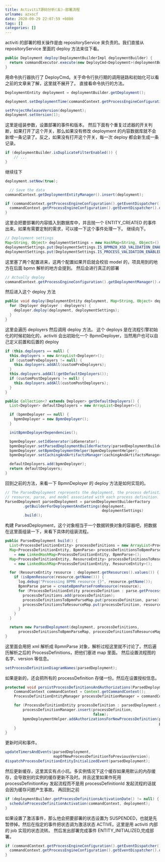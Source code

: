 ```yaml
---
title: Activiti7源码分析(五)-部署流程
urlname: azxocf
date: 2020-09-29 22:07:59 +0800
tags: []
categories: []
---
```


activiti 的部署的相关操作是由 repositoryService 来负责的。我们直接从 repositoryService 里面的 deploy 方法来往下看。

```java
public Deployment deploy(DeploymentBuilderImpl deploymentBuilder) {
  return commandExecutor.execute(new DeployCmd<Deployment>(deploymentBuilder));
}
```

用命令执行器执行了 DeployCmd。关于命令行执行期的调用链路和初始化可以看之前的文章来了解，这里就不展开了。
直接看命令执行的方法。

```java
DeploymentEntity deployment = deploymentBuilder.getDeployment();

deployment.setDeploymentTime(commandContext.getProcessEngineConfiguration().getClock().getCurrentTime());

setProjectReleaseVersion(deployment);
deployment.setVersion(1);
```

这里是组装参数，设置部署的事件和版本。
然后下面有个重复过滤器的开关判断，如果打开了这个开关，那么如果没有修改 deployment 的内容数据库就不会新增一条记录了。反之，如果没有打开这个开关，每一次 deploy 都会新生成一条记录。

```java
if (deploymentBuilder.isDuplicateFilterEnabled()) {
    // ...
}
```

继续往下

```java
deployment.setNew(true);

  // Save the data
commandContext.getDeploymentEntityManager().insert(deployment);

if (commandContext.getProcessEngineConfiguration().getEventDispatcher().isEnabled()) {
  commandContext.getProcessEngineConfiguration().getEventDispatcher().dispatchEvent(ActivitiEventBuilder.createEntityEvent(ActivitiEventType.ENTITY_CREATED, deployment));
}
```

这里会把要部署的内容插入到数据库中，并且抛一个 ENTITY_CREATED 的事件出来。如果有需要定制的需求，可以接一下这个事件处理一下。
继续向下。

```java
// Deployment settings
Map<String, Object> deploymentSettings = new HashMap<String, Object>();
deploymentSettings.put(DeploymentSettings.IS_BPMN20_XSD_VALIDATION_ENABLED, deploymentBuilder.isBpmn20XsdValidationEnabled());
deploymentSettings.put(DeploymentSettings.IS_PROCESS_VALIDATION_ENABLED, deploymentBuilder.isProcessValidationEnabled());
```

这里塞了两个配置进来，这两个配置如果开启就会校验 model 的，项具用到的地方在后面 bpmn 解析的地方会提到。
然后会进行真正的部署

```java
// Actually deploy
commandContext.getProcessEngineConfiguration().getDeploymentManager().deploy(deployment, deploymentSettings);
```

然后进入这个 deploy 方法

```java
public void deploy(DeploymentEntity deployment, Map<String, Object> deploymentSettings) {
  for (Deployer deployer : deployers) {
    deployer.deploy(deployment, deploymentSettings);
  }
}
```

这里会遍历 deployers 然后调用 deploy 方法。
这个 deploys 是在流程引擎初始化的时候初始化的，activiti 会出初始化一个 BpmnDeployer，当然用户也可以自己定义前置和后置的 deploy

```java
if (this.deployers == null) {
  this.deployers = new ArrayList<Deployer>();
  if (customPreDeployers != null) {
    this.deployers.addAll(customPreDeployers);
  }
  this.deployers.addAll(getDefaultDeployers());
  if (customPostDeployers != null) {
    this.deployers.addAll(customPostDeployers);
  }
}
```

```java
public Collection<? extends Deployer> getDefaultDeployers() {
  List<Deployer> defaultDeployers = new ArrayList<Deployer>();

  if (bpmnDeployer == null) {
    bpmnDeployer = new BpmnDeployer();
  }

  initBpmnDeployerDependencies();

  bpmnDeployer.setIdGenerator(idGenerator);
  bpmnDeployer.setParsedDeploymentBuilderFactory(parsedDeploymentBuilderFactory);
  bpmnDeployer.setBpmnDeploymentHelper(bpmnDeploymentHelper);
  bpmnDeployer.setCachingAndArtifactsManager(cachingAndArtifactsManager);

  defaultDeployers.add(bpmnDeployer);
  return defaultDeployers;
}
```

回到之前的方法，来看一下 BpmnDeployer 的 deploy 方法是如何实现的。

```java
// The ParsedDeployment represents the deployment, the process definitions, and the BPMN
// resource, parse, and model associated with each process definition.
ParsedDeployment parsedDeployment = parsedDeploymentBuilderFactory
        .getBuilderForDeploymentAndSettings(deployment,
                                            deploymentSettings)
        .build();
```

构建 ParsedDeployment，这个对象相当于一个数据转换对象的容器吧，把数据在这里面组装一下，来看下具体的组装流程。

```java
public ParsedDeployment build() {
  List<ProcessDefinitionEntity> processDefinitions = new ArrayList<ProcessDefinitionEntity>();
  Map<ProcessDefinitionEntity, BpmnParse> processDefinitionsToBpmnParseMap
    = new LinkedHashMap<ProcessDefinitionEntity, BpmnParse>();
  Map<ProcessDefinitionEntity, ResourceEntity> processDefinitionsToResourceMap
    = new LinkedHashMap<ProcessDefinitionEntity, ResourceEntity>();

  for (ResourceEntity resource : deployment.getResources().values()) {
    if (isBpmnResource(resource.getName())) {
      log.debug("Processing BPMN resource {}", resource.getName());
      BpmnParse parse = createBpmnParseFromResource(resource);
      for (ProcessDefinitionEntity processDefinition : parse.getProcessDefinitions()) {
        processDefinitions.add(processDefinition);
        processDefinitionsToBpmnParseMap.put(processDefinition, parse);
        processDefinitionsToResourceMap.put(processDefinition, resource);
      }
    }
  }

  return new ParsedDeployment(deployment, processDefinitions,
      processDefinitionsToBpmnParseMap, processDefinitionsToResourceMap);
}
```

这里面会用把 xml 解析成 BpmnParse 对象，解析过程这里就不讨论了。然后遍历解析之后的 ProcessDefinitions，把他们塞进 map 里面。
然后设置流程图的名字、version 等信息。

```java
setProcessDefinitionDiagramNames(parsedDeployment);
```

如果是新的，还会把所有的 processDefinition 存储一份。然后在设置授权信息。

```java
protected void persistProcessDefinitionsAndAuthorizations(ParsedDeployment parsedDeployment) {
    CommandContext commandContext = Context.getCommandContext();
    ProcessDefinitionEntityManager processDefinitionManager = commandContext.getProcessDefinitionEntityManager();

    for (ProcessDefinitionEntity processDefinition : parsedDeployment.getAllProcessDefinitions()) {
        processDefinitionManager.insert(processDefinition,
                                        false);
        bpmnDeploymentHelper.addAuthorizationsForNewProcessDefinition(parsedDeployment.getProcessModelForProcessDefinition(processDefinition),
                                                                      processDefinition);
    }
}
```

更新时间和事件。

```java
updateTimersAndEvents(parsedDeployment,
                      mapOfNewProcessDefinitionToPreviousVersion);
dispatchProcessDefinitionEntityInitializedEvent(parsedDeployment);
```

然后更新缓存，这里其实有点小坑。多实例情况下这个缓存如果用默认的内存缓存，会导致别的实例的缓存更新不及时。并且这里如果作死用 processDefinitionKey 发起流程而不是用 processDefinitionId 发起流程的话就会因为缓存问题产生事故。
再回到之前

```java
if (deploymentBuilder.getProcessDefinitionsActivationDate() != null) {
  scheduleProcessDefinitionActivation(commandContext, deployment);
}
```

如果设置了激活事件，那么他会把要部署的状态设置为 SUSPENDED，也就是先暂停掉。然后在指定的事件把状态调为激活状态 ACTIVE。这里是用 activiti 内部的 job 实现的状态流转。
然后发出部署完成事件 ENTITY_INITIALIZED,完成部署。

```java
if (commandContext.getProcessEngineConfiguration().getEventDispatcher().isEnabled()) {
  commandContext.getProcessEngineConfiguration().getEventDispatcher().dispatchEvent(ActivitiEventBuilder.createEntityEvent(ActivitiEventType.ENTITY_INITIALIZED, deployment));
}
```
